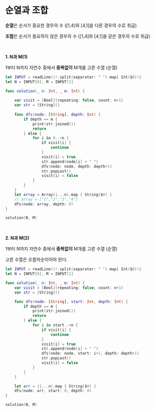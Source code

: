 # 순열과 조합
**순열**은 순서가 중요한 경우의 수 ([1,4]와 [4,1]을 다른 경우의 수로 취급)

**조합**은 순서가 중요하지 않은 경우의 수 ([1,4]와 [4,1]을 같은 경우의 수로 취급)

<br/>

**1. N과 M(1)**

1부터 N까지 자연수 중에서 **중복없이** M개를 고른 수열  (순열)

```swift
let INPUT = readLine()!.split(separator: " ").map{ Int($0)!}
let N = INPUT[0], M = INPUT[1]

func solution(_ n: Int, _ m: Int) {
    
    var visit = [Bool](repeating: false, count: n+1)
    var str = [String]()
    
    func dfs(node: [String], depth: Int) {
        if depth == m {
            print(str.joined())
            return
        } else {
            for i in 0..<n {
                if visit[i] {
                    continue
                }
                visit[i] = true
                str.append(node[i] + " ")
                dfs(node: node, depth: depth+1)
                str.popLast()
                visit[i] = false
            }
        }
    }
    let array = Array(1...n).map { String($0) }
    // array = ["1","2","3","4"]
    dfs(node: array, depth: 0)
}

solution(N, M)

```

<br/>

**2. N과 M(2)**

1부터 N까지 자연수 중에서 **중복없이** M개를 고른 수열  (순열)

고른 수열은 오름차순이어야 한다.

```swift
let INPUT = readLine()!.split(separator: " ").map{ Int($0)!}
let N = INPUT[0], M = INPUT[1]

func solution(_ n: Int, _ m: Int) {
    var visit = [Bool](repeating: false, count: n+1)
    var str = [String]()

    func dfs(node: [String], start: Int, depth: Int) {
        if depth == m {
            print(str.joined())
            return
        } else {
            for i in start..<n {
                if visit[i] {
                    continue
                }
                visit[i] = true
                str.append(node[i] + " ")
                dfs(node: node, start: i+1, depth: depth+1)
                str.popLast()
                visit[i] = false
            }
        }
    }

    let arr = (1...n).map { String($0) }
    dfs(node: arr, start: 0, depth: 0)
}

solution(N, M)
```
